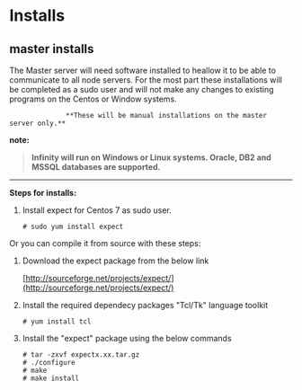  # Installs

## **master installs**

The Master server will need software installed to heallow it to be able to communicate to all node servers. For the most part these installations will be completed as a sudo user and will not make any changes to existing programs on the Centos or Window systems.

                  **These will be manual installations on the master server only.**

**note:**
> **Infinity will run on Windows or Linux systems. Oracle, DB2 and MSSQL databases are supported.**


----------


**Steps for installs:**
 1. Install expect for Centos 7 as sudo user.
 
     
		# sudo yum install expect

     
Or you can compile it from source with these steps:

1) Download the expect package from the below link

	[http://sourceforge.net/projects/expect/](http://sourceforge.net/projects/expect/)
2) Install the required dependecy packages "Tcl/Tk" language toolkit


       # yum install tcl

3) Install the "expect" package using the below commands
  

       # tar -zxvf expectx.xx.tar.gz
       # ./configure
       # make
       # make install


<!--stackedit_data:
eyJoaXN0b3J5IjpbLTk2Mzg4MDExMF19
-->